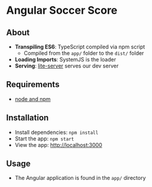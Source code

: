 # Angular Soccer Score


## About

- **Transpiling ES6**: TypeScript compiled via npm script
    + Compiled from the `app/` folder to the `dist/` folder
- **Loading Imports**: SystemJS is the loader 
- **Serving**: [lite-server](https://github.com/johnpapa/lite-server) serves our dev server

## Requirements

- [node and npm](https://nodejs.org)

## Installation

- Install dependencies: `npm install`
- Start the app: `npm start`
- View the app: <http://localhost:3000>

## Usage

- The Angular application is found in the `app/` directory